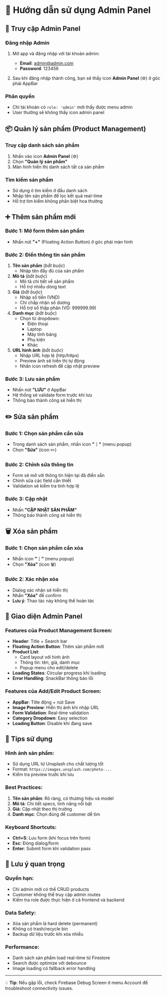 # 🔧 Hướng dẫn sử dụng Admin Panel

## 🎯 Truy cập Admin Panel

### Đăng nhập Admin

1. Mở app và đăng nhập với tài khoản admin:

   - **Email**: admin@admin.com
   - **Password**: 123456

2. Sau khi đăng nhập thành công, bạn sẽ thấy icon **Admin Panel** (⚙️) ở góc phải AppBar

### Phân quyền

- Chỉ tài khoản có `role: 'admin'` mới thấy được menu admin
- User thường sẽ không thấy icon admin panel

## 📦 Quản lý sản phẩm (Product Management)

### Truy cập danh sách sản phẩm

1. Nhấn vào icon **Admin Panel** (⚙️)
2. Chọn **"Quản lý sản phẩm"**
3. Màn hình hiển thị danh sách tất cả sản phẩm

### Tìm kiếm sản phẩm

- Sử dụng ô tìm kiếm ở đầu danh sách
- Nhập tên sản phẩm để lọc kết quả real-time
- Hỗ trợ tìm kiếm không phân biệt hoa thường

## ➕ Thêm sản phẩm mới

### Bước 1: Mở form thêm sản phẩm

- Nhấn nút **"+"** (Floating Action Button) ở góc phải màn hình

### Bước 2: Điền thông tin sản phẩm

1. **Tên sản phẩm** (_bắt buộc_)
   - Nhập tên đầy đủ của sản phẩm
2. **Mô tả** (_bắt buộc_)
   - Mô tả chi tiết về sản phẩm
   - Hỗ trợ nhiều dòng text
3. **Giá** (_bắt buộc_)
   - Nhập số tiền (VND)
   - Chỉ chấp nhận số dương
   - Hỗ trợ số thập phân (VD: 999999.99)
4. **Danh mục** (_bắt buộc_)
   - Chọn từ dropdown:
     - Điện thoại
     - Laptop
     - Máy tính bảng
     - Phụ kiện
     - Khác
5. **URL hình ảnh** (_bắt buộc_)
   - Nhập URL hợp lệ (http/https)
   - Preview ảnh sẽ hiển thị tự động
   - Nhấn icon refresh để cập nhật preview

### Bước 3: Lưu sản phẩm

- Nhấn nút **"LƯU"** ở AppBar
- Hệ thống sẽ validate form trước khi lưu
- Thông báo thành công sẽ hiển thị

## ✏️ Sửa sản phẩm

### Bước 1: Chọn sản phẩm cần sửa

- Trong danh sách sản phẩm, nhấn icon **"⋮"** (menu popup)
- Chọn **"Sửa"** (icon ✏️)

### Bước 2: Chỉnh sửa thông tin

- Form sẽ mở với thông tin hiện tại đã điền sẵn
- Chỉnh sửa các field cần thiết
- Validation sẽ kiểm tra tính hợp lệ

### Bước 3: Cập nhật

- Nhấn **"CẬP NHẬT SẢN PHẨM"**
- Thông báo thành công sẽ hiển thị

## 🗑️ Xóa sản phẩm

### Bước 1: Chọn sản phẩm cần xóa

- Nhấn icon **"⋮"** (menu popup)
- Chọn **"Xóa"** (icon 🗑️)

### Bước 2: Xác nhận xóa

- Dialog xác nhận sẽ hiển thị
- Nhấn **"Xóa"** để confirm
- **Lưu ý**: Thao tác này không thể hoàn tác

## 🎨 Giao diện Admin Panel

### Features của Product Management Screen:

- **Header**: Title + Search bar
- **Floating Action Button**: Thêm sản phẩm mới
- **Product List**:
  - Card layout với hình ảnh
  - Thông tin: tên, giá, danh mục
  - Popup menu cho edit/delete
- **Loading States**: Circular progress khi loading
- **Error Handling**: SnackBar thông báo lỗi

### Features của Add/Edit Product Screen:

- **AppBar**: Title động + nút Save
- **Image Preview**: Hiển thị ảnh khi nhập URL
- **Form Validation**: Real-time validation
- **Category Dropdown**: Easy selection
- **Loading Button**: Disable khi đang save

## 📝 Tips sử dụng

### Hình ảnh sản phẩm:

- Sử dụng URL từ Unsplash cho chất lượng tốt
- Format: `https://images.unsplash.com/photo-...`
- Kiểm tra preview trước khi lưu

### Best Practices:

1. **Tên sản phẩm**: Rõ ràng, có thương hiệu và model
2. **Mô tả**: Chi tiết specs, tính năng nổi bật
3. **Giá**: Cập nhật theo thị trường
4. **Danh mục**: Chọn đúng để customer dễ tìm

### Keyboard Shortcuts:

- **Ctrl+S**: Lưu form (khi focus trên form)
- **Esc**: Đóng dialog/form
- **Enter**: Submit form khi validation pass

## 🚨 Lưu ý quan trọng

### Quyền hạn:

- Chỉ admin mới có thể CRUD products
- Customer không thể truy cập admin routes
- Kiểm tra role được thực hiện ở cả frontend và backend

### Data Safety:

- Xóa sản phẩm là hard delete (permanent)
- Không có trash/recycle bin
- Backup dữ liệu trước khi xóa nhiều

### Performance:

- Danh sách sản phẩm load real-time từ Firestore
- Search được optimize với debounce
- Image loading có fallback error handling

---

💡 **Tip**: Nếu gặp lỗi, check Firebase Debug Screen ở menu Account để troubleshoot connectivity issues.
